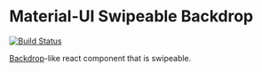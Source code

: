 # Material-UI Swipeable Backdrop

[![Build Status](https://travis-ci.com/ykiu/material-ui-swipeable-backdrop.svg?branch=master)](https://travis-ci.com/ykiu/material-ui-swipeable-backdrop)

[Backdrop](https://material.io/components/backdrop/)-like react component that is swipeable.
